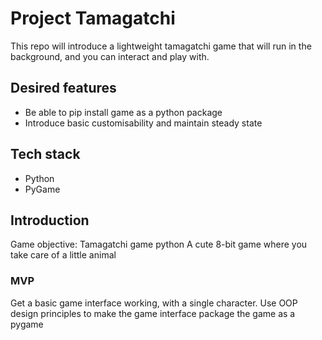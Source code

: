 # Project Tamagatchi

This repo will introduce a lightweight tamagatchi game that will run in the background, and you can interact and play with.

## Desired features
* Be able to pip install game as a python package
* Introduce basic customisability and maintain steady state

## Tech stack
* Python
* PyGame
 

## Introduction
Game objective: Tamagatchi game python
A cute 8-bit game where you take care of a little animal 

### MVP
Get a basic game interface working, with a single character. 
Use OOP design principles to make the game interface
package the game as a pygame